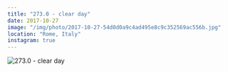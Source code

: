 ```yaml
---
title: "273.0 - clear day"
date: 2017-10-27
image: "/img/photo/2017-10-27-54d0d0a9c4ad495e8c9c352569ac556b.jpg"
location: "Rome, Italy"
instagram: true
---
```


![273.0 - clear day](/img/photo/2017-10-27-54d0d0a9c4ad495e8c9c352569ac556b.jpg)
